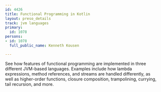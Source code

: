```yaml
---
id: 4426
title: Functional Programming in Kotlin
layout: preso_details
track: jvm languages
primary:
  id: 1078
persons:
- id: 1078
  full_public_name: Kenneth Kousen

---
```

See how features of functional programming are implemented in three different JVM-based languages. Examples include how lambda expressions, method references, and streams are handled differently, as well as higher-order functions, closure composition, trampolining, currying, tail recursion, and more.